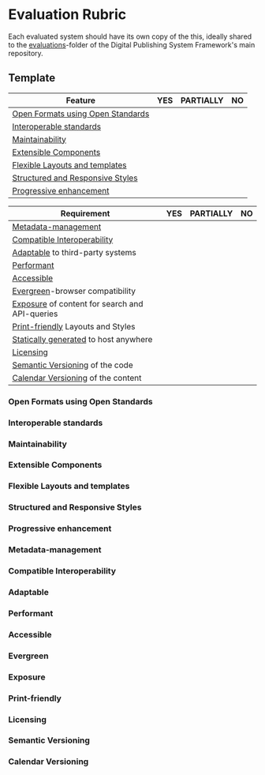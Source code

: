 # Evaluation Rubric

Each evaluated system should have its own copy of the this, ideally shared to the [evaluations](https://github.com/OleVik/Digital-Publishing-System-Framework/blob/main/evaluations)-folder of the Digital Publishing System Framework's main repository.

## Template

| Feature                                                                 | YES | PARTIALLY | NO  |
| ----------------------------------------------------------------------- | --- | --------- | --- |
| [Open Formats using Open Standards](#open-formats-using-open-standards) |     |           |     |
| [Interoperable standards](#interoperable-standards)                     |     |           |     |
| [Maintainability](#maintainability)                                     |     |           |     |
| [Extensible Components](#extensible-components)                         |     |           |     |
| [Flexible Layouts and templates](#flexible-layouts-and-templates)       |     |           |     |
| [Structured and Responsive Styles](#structured-and-responsive-styles)   |     |           |     |
| [Progressive enhancement](#progressive-enhancement)                     |     |           |     |

| Requirement                                                    | YES | PARTIALLY | NO  |
| -------------------------------------------------------------- | --- | --------- | --- |
| [Metadata-management](#metadata-management)                    |     |           |     |
| [Compatible Interoperability](#compatibile-interoperability)   |     |           |     |
| [Adaptable](#adaptable) to third-party systems                 |     |           |     |
| [Performant](#performant)                                      |     |           |     |
| [Accessible](#accessible)                                      |     |           |     |
| [Evergreen](#evergreen)-browser compatibility                  |     |           |     |
| [Exposure](#exposure) of content for search and API-queries    |     |           |     |
| [Print-friendly](#print-friendly) Layouts and Styles           |     |           |     |
| [Statically generated](#statically-generated) to host anywhere |     |           |     |
| [Licensing](#licensing)                                        |     |           |     |
| [Semantic Versioning](#semantic-versioning) of the code        |     |           |     |
| [Calendar Versioning](#calendar-versioning) of the content     |     |           |     |

### Open Formats using Open Standards

### Interoperable standards

### Maintainability

### Extensible Components

### Flexible Layouts and templates

### Structured and Responsive Styles

### Progressive enhancement

### Metadata-management

### Compatible Interoperability

### Adaptable

### Performant

### Accessible

### Evergreen

### Exposure

### Print-friendly

### Licensing

### Semantic Versioning

### Calendar Versioning
